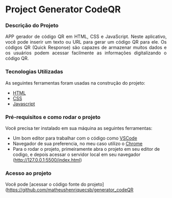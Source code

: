# Project Generator CodeQR

### Descrição do Projeto
<p align="justify">
 APP gerador de código QR em HTML, CSS e JavaScript. Neste aplicativo, você pode inserir um texto ou URL para gerar um código QR para ele. Os códigos QR (Quick Response) são capazes de armazenar muitos dados e os usuários podem acessar facilmente as informações digitalizando o código QR.
</p>

###

### Tecnologias Utilizadas

As seguintes ferramentas foram usadas na construção do projeto:

- [HTML]( https://developer.mozilla.org/pt-BR/docs/Web/HTML)
- [CSS](https://developer.mozilla.org/pt-BR/docs/Web/CSS)
- [Javascript](https://www.javascript.com/)



### Pré-requisitos e como rodar o projeto

Você precisa ter instalado em sua máquina as seguintes ferramentas:<br>
- Um bom editor para trabalhar com o código como [VSCode](https://code.visualstudio.com/)<br>
- Navegador de sua preferencia, no meu caso utilizo o [Chrome](https://www.google.com/intl/pt-BR/chrome/)<br>
- Para o rodar o projeto, primeiramente abra o projeto em seu editor de codigo, e depois acessar o servidor local em seu navegador (http://127.0.0.1:5500/index.html)


### Acesso ao projeto

Você pode [acessar o código fonte do projeto](https://github.com/matheushenriquecsb/generator_codeQR



